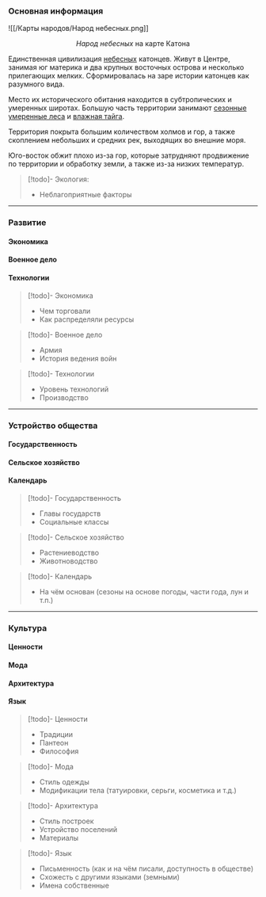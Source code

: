 ### Основная информация

![[/Карты народов/Народ небесных.png]]
<center><em>Народ небесных</em> на карте Катона</center>

Единственная цивилизация [небесных](Небесные) катонцев. Живут в Центре, занимая юг материка и два крупных восточных острова и несколько прилегающих мелких. Сформировалась на заре истории катонцев как разумного вида.

Место их исторического обитания находится в субтропических и умеренных широтах. Большую часть территории занимают [сезонные умеренные леса](<Сезонный умеренный лес>) и [влажная тайга](<Влажная тайга>).

Территория покрыта большим количеством холмов и гор, а также скоплением небольших и средних рек, выходящих во внешние моря.

Юго-восток обжит плохо из-за гор, которые затрудняют продвижение по территории и обработку земли, а также из-за низких температур. 

>[!todo]- Экология:
>- Неблагоприятные факторы

---

### Развитие

#### Экономика

#### Военное дело

#### Технологии

>[!todo]- Экономика
>- Чем торговали
>- Как распределяли ресурсы

>[!todo]- Военное дело
>- Армия
>- История ведения войн

>[!todo]- Технологии
>- Уровень технологий
>- Производство

---

### Устройство общества

#### Государственность

#### Сельское хозяйство

#### Календарь

>[!todo]- Государственность
>- Главы государств
>- Социальные классы

>[!todo]- Сельское хозяйство
>- Растениеводство
>- Животноводство

>[!todo]- Календарь
>- На чём основан (сезоны на основе погоды, части года, лун и т.п.)

---

### Культура

#### Ценности

#### Мода

#### Архитектура

#### Язык

>[!todo]- Ценности
>- Традиции
>- Пантеон
>- Философия

>[!todo]- Мода
>- Стиль одежды
>- Модификации тела (татуировки, серьги, косметика и т.д.)

>[!todo]- Архитектура
>- Стиль построек
>- Устройство поселений
>- Материалы

>[!todo]- Язык
>- Письменность (как и на чём писали, доступность в обществе) 
>- Схожесть с другими языками (земными)
>- Имена собственные
